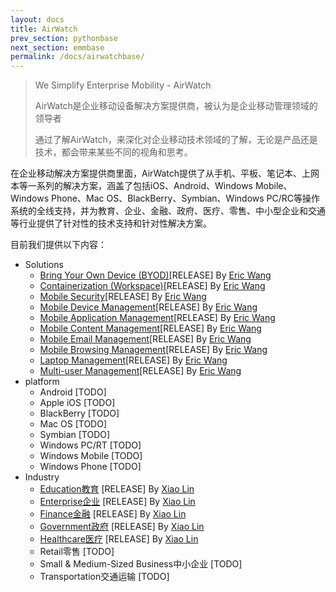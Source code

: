 ```yaml
---
layout: docs
title: AirWatch
prev_section: pythonbase
next_section: emmbase
permalink: /docs/airwatchbase/
---
```


>We Simplify Enterprise Mobility - AirWatch
>
>AirWatch是企业移动设备解决方案提供商，被认为是企业移动管理领域的领导者
>
>通过了解AirWatch，来深化对企业移动技术领域的了解，无论是产品还是技术，都会带来某些不同的视角和思考。

在企业移动解决方案提供商里面，AirWatch提供了从手机、平板、笔记本、上网本等一系列的解决方案，涵盖了包括iOS、Android、Windows Mobile、Windows Phone、Mac OS、BlackBerry、Symbian、Windows PC/RC等操作系统的全线支持，并为教育、企业、金融、政府、医疗、零售、中小型企业和交通等行业提供了针对性的技术支持和针对性解决方案。

目前我们提供以下内容：

*   Solutions
    *   [Bring Your Own Device (BYOD)]\[RELEASE] By [Eric Wang]
    *   [Containerization (Workspace)]\[RELEASE] By [Eric Wang]
    *   [Mobile Security]\[RELEASE] By [Eric Wang]
    *   [Mobile Device Management]\[RELEASE] By [Eric Wang]
    *   [Mobile Application Management]\[RELEASE] By [Eric Wang]
    *   [Mobile Content Management]\[RELEASE] By [Eric Wang]
    *   [Mobile Email Management]\[RELEASE] By [Eric Wang]
    *   [Mobile Browsing Management]\[RELEASE] By [Eric Wang]
    *   [Laptop Management]\[RELEASE] By [Eric Wang]
    *   [Multi-user Management]\[RELEASE] By [Eric Wang]
*   platform
    *   Android [TODO]
    *   Apple iOS [TODO]
    *   BlackBerry [TODO]
    *   Mac OS [TODO]
    *   Symbian [TODO]
    *   Windows PC/RT [TODO]
    *   Windows Mobile [TODO]
    *   Windows Phone [TODO]
*   Industry
    *   [Education教育] \[RELEASE] By [Xiao Lin]
    *   [Enterprise企业] \[RELEASE] By [Xiao Lin]
    *   [Finance金融] \[RELEASE] By [Xiao Lin]
    *   [Government政府] \[RELEASE] By [Xiao Lin]
    *   [Healthcare医疗] \[RELEASE] By [Xiao Lin]
    *   Retail零售 [TODO]
    *   Small & Medium-Sized Business中小企业 [TODO]
    *   Transportation交通运输 [TODO]

[Bring Your Own Device (BYOD)]:{{site.url}}/airwatch/byod/
[Containerization (Workspace)]:{{site.url}}/airwatch/containerization/
[Mobile Security]:{{site.url}}/airwatch/security/
[Mobile Device Management]:{{site.url}}/airwatch/mdm/
[Mobile Application Management]:{{site.url}}/airwatch/mam/
[Mobile Content Management]:{{site.url}}/airwatch/mcm/
[Mobile Email Management]:{{site.url}}/airwatch/mem/
[Mobile Browsing Management]:{{site.url}}/airwatch/mbm/
[Laptop Management]:{{site.url}}/airwatch/laptop/
[Multi-user Management]:{{site.url}}/airwatch/multiuser/

[Android]:{{site.url}}/airwatch/android/
[Apple iOS]:{{site.url}}/airwatch/ios/
[BlackBerry]:{{site.url}}/airwatch/blackberry/
[Mac OS]:{{site.url}}/airwatch/macos/
[Symbian]:{{site.url}}/airwatch/symbian/
[Windows PC/RT]:{{site.url}}/airwatch/windowspc/
[Windows Mobile]:{{site.url}}/airwatch/windowsmobile/
[Windows Phone]:{{site.url}}/airwatch/windowsphone/

[Education教育]:{{site.url}}/airwatch/education/
[Enterprise企业]:{{site.url}}/airwatch/enterprise/
[Finance金融]:{{site.url}}/airwatch/finance/
[Government政府]:{{site.url}}/airwatch/government/
[Healthcare医疗]:{{site.url}}/airwatch/healthcare/
[Retail零售]:{{site.url}}/airwatch/retail/
[Small & Medium-Sized Business中小企业]:{{site.url}}/airwatch/business/
[Transportation交通运输]:{{site.url}}/airwatch/transport/

[Eric Wang]:http://github.com/wh1100717
[Xiao Lin]:https://github.com/zxldmn